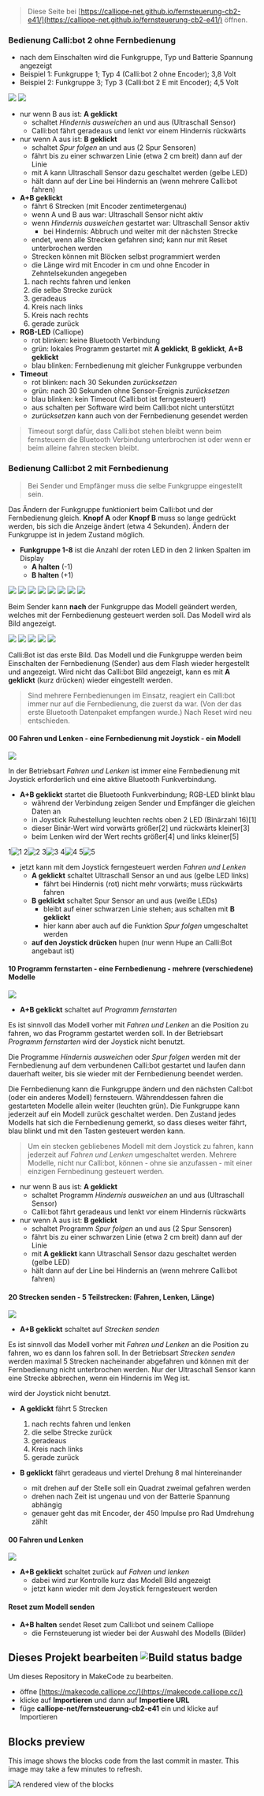 
> Diese Seite bei [https://calliope-net.github.io/fernsteuerung-cb2-e41/](https://calliope-net.github.io/fernsteuerung-cb2-e41/) öffnen.

### Bedienung Calli:bot 2 ohne Fernbedienung

* nach dem Einschalten wird die Funkgruppe, Typ und Batterie Spannung angezeigt
* Beispiel 1: Funkgruppe 1; Typ 4 (Calli:bot 2 ohne Encoder); 3,8 Volt
* Beispiel 2: Funkgruppe 3; Typ 3 (Calli:bot 2 E mit Encoder); 4,5 Volt

![](png/f1_cb2a_v38.png) ![](png/f3_cb2e_v45.png)

* nur wenn B aus ist: **A geklickt**
  * schaltet *Hindernis ausweichen* an und aus (Ultraschall Sensor)
  * Calli:bot fährt geradeaus und lenkt vor einem Hindernis rückwärts
* nur wenn A aus ist: **B geklickt**
  * schaltet *Spur folgen* an und aus (2 Spur Sensoren)
  * fährt bis zu einer schwarzen Linie (etwa 2 cm breit) dann auf der Linie
  * mit A kann Ultraschall Sensor dazu geschaltet werden (gelbe LED)
  * hält dann auf der Line bei Hindernis an (wenn mehrere Calli:bot fahren)
* **A+B geklickt**
  * fährt 6 Strecken (mit Encoder zentimetergenau)
  * wenn A und B aus war: Ultraschall Sensor nicht aktiv
  * wenn *Hindernis ausweichen* gestartet war: Ultraschall Sensor aktiv
    * bei Hindernis: Abbruch und weiter mit der nächsten Strecke
  * endet, wenn alle Strecken gefahren sind; kann nur mit Reset unterbrochen werden
  * Strecken können mit Blöcken selbst programmiert werden
  * die Länge wird mit Encoder in cm und ohne Encoder in Zehntelsekunden angegeben
  1. nach rechts fahren und lenken
  2. die selbe Strecke zurück
  3. geradeaus
  4. Kreis nach links
  5. Kreis nach rechts
  6. gerade zurück
* **RGB-LED** (Calliope)
  * rot blinken: keine Bluetooth Verbindung
  * grün: lokales Programm gestartet mit **A geklickt**, **B geklickt**, **A+B geklickt**
  * blau blinken: Fernbedienung mit gleicher Funkgruppe verbunden
* **Timeout**
  * rot blinken: nach 30 Sekunden *zurücksetzen*
  * grün: nach 30 Sekunden ohne Sensor-Ereignis *zurücksetzen*
  * blau blinken: kein Timeout (Calli:bot ist ferngesteuert)
  * aus schalten per Software wird beim Calli:bot nicht unterstützt
  * *zurücksetzen* kann auch von der Fernbedienung gesendet werden

> Timeout sorgt dafür, dass Calli:bot stehen bleibt wenn beim fernsteuern die Bluetooth Verbindung unterbrochen ist
> oder wenn er beim alleine fahren stecken bleibt.

### Bedienung Calli:bot 2 mit Fernbedienung

> Bei Sender und Empfänger muss die selbe Funkgruppe eingestellt sein.

Das Ändern der Funkgruppe funktioniert beim Calli:bot und der Fernbedienung gleich. **Knopf A** oder **Knopf B** muss so lange gedrückt werden, 
bis sich die Anzeige ändert (etwa 4 Sekunden). Ändern der Funkgruppe ist in jedem Zustand möglich.

* **Funkgruppe 1-8** ist die Anzahl der roten LED in den 2 linken Spalten im Display
  *  **A halten** (-1)
  *  **B halten** (+1)

![](png/f1.png) ![](png/f2.png) ![](png/f3.png) ![](png/f4.png) ![](png/f5.png) ![](png/f6.png) ![](png/f7.png) ![](png/f8.png)

Beim Sender kann **nach** der Funkgruppe das Modell geändert werden, welches mit der Fernbedienung gesteuert werden soll.
Das Modell wird als Bild angezeigt. 

![](png/m_callibot.png) ![](png/m_sensoren.png) ![](png/m_gabelstapler.png) ![](png/m_kran.png) ![](png/m_car4.png)

Calli:Bot ist das erste Bild. Das Modell und die Funkgruppe werden beim Einschalten der Fernbedienung (Sender) aus dem Flash wieder hergestellt und angezeigt.
Wird nicht das Calli:bot Bild angezeigt, kann es mit **A geklickt** (kurz drücken) wieder eingestellt werden.

> Sind mehrere Fernbedienungen im Einsatz, reagiert ein Calli:bot immer nur auf die Fernbedienung, die zuerst da war.
> (Von der das erste Bluetooth Datenpaket empfangen wurde.) Nach Reset wird neu entschieden.

#### 00 Fahren und Lenken - eine Fernbedienung mit Joystick - ein Modell

![](png/b00.png) 

In der Betriebsart *Fahren und Lenken* ist immer eine Fernbedienung mit Joystick erforderlich und eine aktive Bluetooth Funkverbindung.

* **A+B geklickt** startet die Bluetooth Funkverbindung; RGB-LED blinkt blau
  * während der Verbindung zeigen Sender und Empfänger die gleichen Daten an
  * in Joystick Ruhestellung leuchten rechts oben 2 LED (Binärzahl 16)[1]
  * dieser Binär-Wert wird vorwärts größer[2] und rückwärts kleiner[3]
  * beim Lenken wird der Wert rechts größer[4] und links kleiner[5]

1![1](png/f1m0jj.png) 2![2](png/j255j.png) 3![3](png/j1j.png) 4![4](png/jj31.png) 5![5](png/jj1.png)

* jetzt kann mit dem Joystick ferngesteuert werden *Fahren und Lenken*
  * **A geklickt** schaltet Ultraschall Sensor an und aus (gelbe LED links)
    * fährt bei Hindernis (rot) nicht mehr vorwärts; muss rückwärts fahren
  * **B geklickt** schaltet Spur Sensor an und aus (weiße LEDs)
    * bleibt auf einer schwarzen Linie stehen; aus schalten mit **B geklickt**
    * hier kann aber auch auf die Funktion *Spur folgen* umgeschaltet werden
  * **auf den Joystick drücken** hupen (nur wenn Hupe an Calli:Bot angebaut ist)

#### 10 Programm fernstarten - eine Fernbedienung - mehrere (verschiedene) Modelle

![](png/b10.png) 

* **A+B geklickt** schaltet auf *Programm fernstarten*

Es ist sinnvoll das Modell vorher mit *Fahren und Lenken* an die Position zu fahren, wo das Programm gestartet werden soll. 
In der Betriebsart *Programm fernstarten* wird der Joystick nicht benutzt. 

Die Programme *Hindernis ausweichen* oder *Spur folgen* werden mit der Fernbedienung auf dem verbundenen Calli:bot gestartet und laufen dann dauerhaft weiter,
bis sie wieder mit der Fernbedienung beendet werden.

Die Fernbedienung kann die Funkgruppe ändern und den nächsten Call:bot (oder ein anderes Modell) fernsteuern.
Währenddessen fahren die gestarteten Modelle allein weiter (leuchten grün). Die Funkgruppe kann jederzeit auf ein Modell zurück geschaltet werden.
Den Zustand jedes Modells hat sich die Fernbedienung gemerkt, so dass dieses weiter fährt, blau blinkt und mit den Tasten gesteuert werden kann.

> Um ein stecken gebliebenes Modell mit dem Joystick zu fahren, kann jederzeit auf *Fahren und Lenken* umgeschaltet werden. Mehrere Modelle,
> nicht nur Calli:bot, können - ohne sie anzufassen - mit einer einzigen Fernbedinung gesteuert werden.

* nur wenn B aus ist: **A geklickt**
  * schaltet Programm *Hindernis ausweichen* an und aus (Ultraschall Sensor)
  * Calli:bot fährt geradeaus und lenkt vor einem Hindernis rückwärts
* nur wenn A aus ist: **B geklickt**
  * schaltet Programm *Spur folgen* an und aus (2 Spur Sensoren)
  * fährt bis zu einer schwarzen Linie (etwa 2 cm breit) dann auf der Linie
  * mit **A geklickt** kann Ultraschall Sensor dazu geschaltet werden (gelbe LED)
  * hält dann auf der Line bei Hindernis an (wenn mehrere Calli:bot fahren)

#### 20 Strecken senden - 5 Teilstrecken: (Fahren, Lenken, Länge)

![](png/b20.png) 

* **A+B geklickt** schaltet auf *Strecken senden*

Es ist sinnvoll das Modell vorher mit *Fahren und Lenken* an die Position zu fahren, wo es dann los fahren soll. 
In der Betriebsart *Strecken senden* werden maximal 5 Strecken nacheinander abgefahren und können mit der Fernbedienung nicht unterbrochen werden.
Nur der Ultraschall Sensor kann eine Strecke abbrechen, wenn ein Hindernis im Weg ist.

wird der Joystick nicht benutzt. 

* **A geklickt** fährt 5 Strecken
  1. nach rechts fahren und lenken
  2. die selbe Strecke zurück
  3. geradeaus
  4. Kreis nach links
  5. gerade zurück

* **B geklickt** fährt geradeaus und viertel Drehung 8 mal hintereinander
  * mit drehen auf der Stelle soll ein Quadrat zweimal gefahren werden
  * drehen nach Zeit ist ungenau und von der Batterie Spannung abhängig
  * genauer geht das mit Encoder, der 450 Impulse pro Rad Umdrehung zählt

#### 00 Fahren und Lenken

![](png/b00.png) 

* **A+B geklickt** schaltet zurück auf *Fahren und lenken*
  * dabei wird zur Kontrolle kurz das Modell Bild angezeigt
  * jetzt kann wieder mit dem Joystick ferngesteuert werden

#### Reset zum Modell senden

* **A+B halten** sendet Reset zum Calli:bot und seinem Calliope
  * die Fernsteuerung ist wieder bei der Auswahl des Modells (Bilder)


## Dieses Projekt bearbeiten ![Build status badge](https://github.com/calliope-net/fernsteuerung-cb2-e41/workflows/MakeCode/badge.svg)

Um dieses Repository in MakeCode zu bearbeiten.

* öffne [https://makecode.calliope.cc/](https://makecode.calliope.cc/)
* klicke auf **Importieren** und dann auf **Importiere URL**
* füge **calliope-net/fernsteuerung-cb2-e41** ein und klicke auf Importieren

## Blocks preview

This image shows the blocks code from the last commit in master.
This image may take a few minutes to refresh.

![A rendered view of the blocks](https://github.com/calliope-net/fernsteuerung-cb2-e41/raw/master/.github/makecode/blocks.png)

